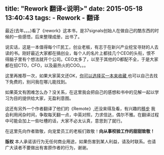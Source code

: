 title: "Rework 翻译<说明>"
date: 2015-05-18 13:40:43
tags: 
	- Rework
	- 翻译
---
最近(去年。。。)看了《rework》这本书，是37signals创始人在做自己的酷东西的时候的一些感悟，后来整理成册，出书了。

说实话，这是一本值得每个IT民工，创业老板，有志于在新兴产业挖宝寻财的人去读的书。刚好最近大家都在搞创业，每个人的名片上都挂几个CEO的头衔，恨不得脑子里有个想法就开个公司。CEO太多了，以至于其他的O都配不全，于是大家都在招CTO，CFO，以及最热火的COO。。。

这里再推荐一次，如果大家英文还OK，[你可以选择买一本来收藏](http://37signals.com/rework/),也可以自己去找下免费的，别问我在哪儿能找到。

如果英文有困难怎么办？没关系，在这里我会把自己的感想和书中的见解一起以学习为目的提供给大家，无盈利意图。

这还有另外一个作者翻译了他们的《Remote》,还没来得及看，有兴趣的[移步](http://jianshu.io/notebooks/41672/latest)
我会利用闲杂时间，争取每天翻一点，中英对照，力求信达，偶尔不雅。在翻译过程中可能会加上一些吐槽的话，大家不必太认真，意思到了就行。

在这里先向作者致敬，向宠爱员工的老板们致敬！**向从事校验工作的甜甜致敬！**

**版权**
本人承诺该行为无任何商业用途，如果伤害到某人利益，请及时联系。也请广大读者不要做出有害原作者的行为，谢谢。